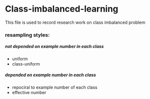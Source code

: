# Class-imbalanced-learning
This file is used to record research work on class imbalanced problem


### resampling styles:

##### not depended on example number in each class
+ uniform
+ class-uniform


##### depended on example number in each class
+ repociral to example number of each class
+ effective number
